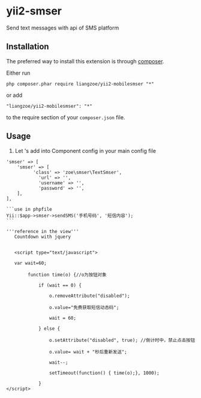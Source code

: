 # yii2-smser
Send text messages with api of SMS platform

Installation
------------

The preferred way to install this extension is through [composer](http://getcomposer.org/download/).

Either run

```
php composer.phar require liangzoe/yii2-mobilesmser "*"
```

or add

```
"liangzoe/yii2-mobilesmser": "*"
```

to the require section of your `composer.json` file.


Usage
-----
1. Let 's add into Component config in your main config file

````
'smser' => [
    'smser' => [
       	  'class' => 'zoe\smser\TextSmser',
	        'url' => '',
	        'username' => '',
	        'password' => '',
    ],
],

```use in phpfile
Yii::$app->smser->sendSMS('手机号码', '短信内容');
```

'''reference in the view'''
   Countdown with jquery
   
   
   <script type="text/javascript">
   
   var wait=60; 
	
		function time(o) {//o为按钮对象
		
			if (wait == 0) { 
		
				o.removeAttribute("disabled"); 
			
				o.value="免费获取短信动态码"; 
				
				wait = 60; 
		
			} else { 
	
				o.setAttribute("disabled", true); //倒计时中，禁止点击按钮
			
				o.value= wait + "秒后重新发送"; 
			
				wait--; 
	
				setTimeout(function() { time(o);}, 1000);
	
			} 
</script>

